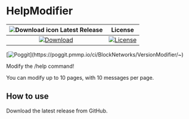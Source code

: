 # HelpModifier

| ![Download icon](https://storage.googleapis.com/material-icons/external-assets/v4/icons/svg/ic_file_download_black_18px.svg) Latest Release | License |
| :---: | :---: |
| [![Download](https://img.shields.io/badge/download-latest-blue.svg)](https://github.com/BlockNetworks/VersionModifier/releases/latest/download/VersionModifier.phar) | [![License](https://img.shields.io/badge/license-MIT-blue.svg?style=flat-square)](https://github.com/BlockNetworks/VersionModifier/blob/master/LICENSE) |

[![Poggit](https://poggit.pmmp.io/ci.shield/BlockNetworks/VersionModifier/~)](https://poggit.pmmp.io/ci/BlockNetworks/VersionModifier/~)

Modify the /help command!

You can modify up to 10 pages, with 10 messages per page.

## How to use
Download the latest release from GitHub.
